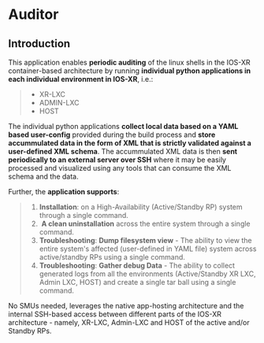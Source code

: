 # Auditor

## Introduction

This application enables **periodic auditing** of the linux shells in the IOS-XR container-based architecture by running **individual python applications in each individual environment in IOS-XR**, i.e.:  

>*   XR-LXC     
>*   ADMIN-LXC   
>*   HOST    
  

The individual python applications **collect local data based on a YAML based user-config** provided during the build process and **store accummulated data in the form of XML that is strictly validated against a user-defined XML schema**. The accummulated XML data is then **sent periodically to an external server over SSH** where it may be easily processed and visualized using any tools that can consume the XML schema and the data.

Further, the **application supports**:  

>1.  **Installation**: on a High-Availability (Active/Standby RP) system through a single command.  
>2.  **A clean uninstallation**  across the entire system through a single command.  
>3.  **Troubleshooting**:   **Dump filesystem view** - The ability to view the entire system's affected (user-defined in YAML file) system across active/standby RPs using a single command.  
>4.  **Troubleshooting**:   **Gather debug Data** - The ability to collect generated logs from all the environments (Active/Standby XR LXC, Admin LXC, HOST) and create a single tar ball using a single command.  
    
    
No SMUs needed, leverages the native app-hosting architecture and the internal SSH-based access between different parts of the IOS-XR architecture - namely, XR-LXC, Admin-LXC and HOST of the active and/or Standby RPs.






    
